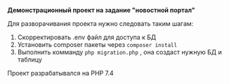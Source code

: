 **Демонстрационный проект на задание "новостной портал"**

Для разворачивания проекта нужно следовать таким шагам:
1. Скорректировать .env файл для доступа к БД
2. Установить composer пакеты через `composer install`
2. Выполнить комманду `php migration.php` , она создаст нужную БД и таблицу

Проект разрабатывался на PHP 7.4